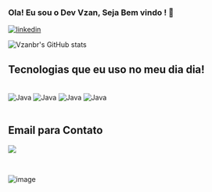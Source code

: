 ### Ola! Eu sou o Dev Vzan, Seja Bem vindo ! 👀 

[![linkedin](https://img.shields.io/badge/LinkedIn-0077B5?style=for-the-badge&logo=linkedin&logoColor=white)](https://www.linkedin.com/in/gabriel19br/)

![Vzanbr's GitHub stats](https://github-readme-stats.vercel.app/api?username=vzanbr&show_icons=true&theme=dracula)


## Tecnologias que eu uso no meu dia dia! 

<div style="display: inline_block"><br/>
  <img align="center" alt="Java" src="https://img.shields.io/badge/Java-ED8B00?style=for-the-badge&logo=openjdk&logoColor=white"/>
  <img align="center" alt="Java" src="https://img.shields.io/badge/PostgreSQL-316192?style=for-the-badge&logo=postgresql&logoColor=white"/>
    <img align="center" alt="Java" src="https://img.shields.io/badge/MySQL-00000F?style=for-the-badge&logo=mysql&logoColor=white"/>
    <img align="center" alt="Java" src="https://img.shields.io/badge/Spring-6DB33F?style=for-the-badge&logo=spring&logoColor=white"/>
</div><br>

## **Email para Contato**
<p align="left>
  
<a target="_blank" href="gabriecvr123@gmail.com" alt="Gmail">
  <img src="https://img.shields.io/badge/Gmail-D14836?style=for-the-badge&logo=gmail&logoColor=white"</a>
</p>
<br>

![image](https://github.com/vzanbr/vzanbr/assets/128941678/0545c187-156a-4481-bee9-9304eb8b2c3b)
